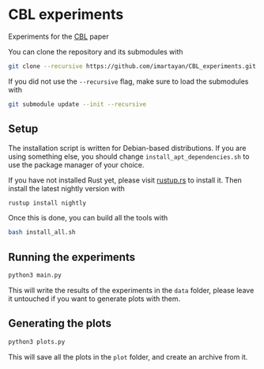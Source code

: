 # CBL experiments

Experiments for the [CBL](https://github.com/imartayan/CBL) paper

You can clone the repository and its submodules with
```sh
git clone --recursive https://github.com/imartayan/CBL_experiments.git
```

If you did not use the `--recursive` flag, make sure to load the submodules with
```sh
git submodule update --init --recursive
```

## Setup

The installation script is written for Debian-based distributions.
If you are using something else, you should change `install_apt_dependencies.sh` to use the package manager of your choice.

If you have not installed Rust yet, please visit [rustup.rs](https://rustup.rs/) to install it.
Then install the latest nightly version with
```sh
rustup install nightly
```

Once this is done, you can build all the tools with
```sh
bash install_all.sh
```

## Running the experiments

```sh
python3 main.py
```

This will write the results of the experiments in the `data` folder, please leave it untouched if you want to generate plots with them.

## Generating the plots

```sh
python3 plots.py
```

This will save all the plots in the `plot` folder, and create an archive from it.
